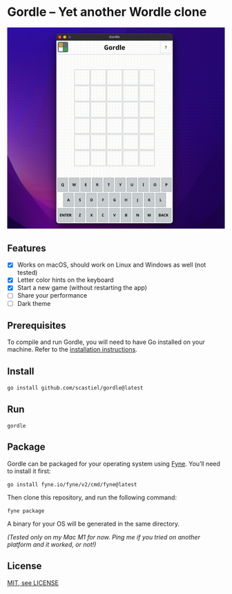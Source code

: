 # Gordle – Yet another Wordle clone

![Gordle Demo](assets/GordleDemo.gif)

## Features

- [x] Works on macOS, should work on Linux and Windows as well (not tested)
- [x] Letter color hints on the keyboard
- [x] Start a new game (without restarting the app)
- [ ] Share your performance
- [ ] Dark theme

## Prerequisites

To compile and run Gordle, you will need to have Go installed on your machine. Refer to the [installation instructions](https://go.dev/doc/install).

## Install

```shell
go install github.com/scastiel/gordle@latest
```

## Run

```shell
gordle
```

## Package

Gordle can be packaged for your operating system using [Fyne](https://fyne.io/). You’ll need to install it first:

```shell
go install fyne.io/fyne/v2/cmd/fyne@latest
```

Then clone this repository, and run the following command:

```shell
fyne package
```

A binary for your OS will be generated in the same directory.

_(Tested only on my Mac M1 for now. Ping me if you tried on another platform and it worked, or not!)_

## License

[MIT, see LICENSE](LICENSE)

